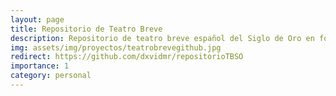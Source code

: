 ```yaml
---
layout: page
title: Repositorio de Teatro Breve
description: Repositorio de teatro breve español del Siglo de Oro en formato TXT y XML-TEI
img: assets/img/proyectos/teatrobrevegithub.jpg
redirect: https://github.com/dxvidmr/repositorioTBSO
importance: 1
category: personal
---
```

